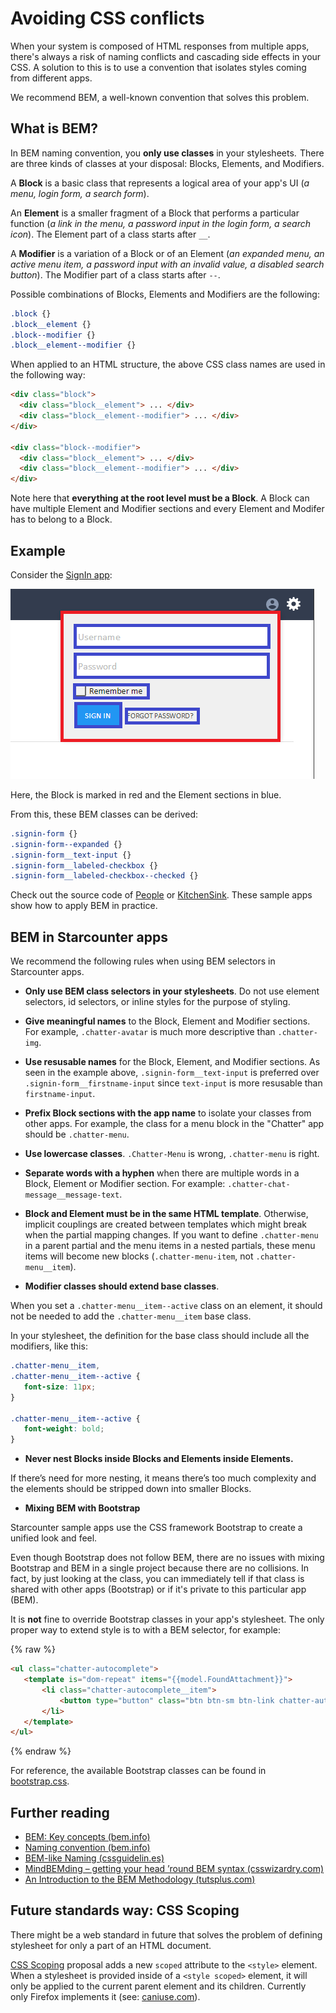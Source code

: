 # Avoiding CSS conflicts

When your system is composed of HTML responses from multiple apps, there's always a risk of naming conflicts and cascading side effects in your CSS. A solution to this is to use a convention that isolates styles coming from different apps.

We recommend BEM, a well-known convention that solves this problem.

## What is BEM?

In BEM naming convention, you **only use classes** in your stylesheets.  There are three kinds of classes at your disposal: Blocks, Elements, and Modifiers.

A **Block** is a basic class that represents a logical area of your app's UI (*a menu, login form, a search form*).

An **Element** is a smaller fragment of a Block that performs a particular function (*a link in the menu, a password input in the login form, a search icon*). The Element part of a class starts after `__`.

A **Modifier** is a variation of a Block or of an Element (*an expanded menu, an active menu item, a password input with an invalid value, a disabled search button*). The Modifier part of a class starts after `--`.

Possible combinations of Blocks, Elements and Modifiers are the following:

```css
.block {}
.block__element {}
.block--modifier {}
.block__element--modifier {}
```

When applied to an HTML structure, the above CSS class names are used in the following way:

```html
<div class="block">
  <div class="block__element"> ... </div>
  <div class="block__element--modifier"> ... </div>
</div>

<div class="block--modifier">
  <div class="block__element"> ... </div>
  <div class="block__element--modifier"> ... </div>
</div>
```

Note here that **everything at the root level must be a Block**. A Block can have multiple Element and Modifier sections and every Element and Modifer has to belong to a Block.

## Example

Consider the [SignIn app](https://github.com/starcounterapps/signin):

![BEM example](../../../assets/BEM-example.PNG)

Here, the Block is marked in red and the Element sections in blue.

From this, these BEM classes can be derived:

```css
.signin-form {}
.signin-form--expanded {}
.signin-form__text-input {}
.signin-form__labeled-checkbox {}
.signin-form__labeled-checkbox--checked {}
```

Check out the source code of [People](https://github.com/StarcounterApps/People) or [KitchenSink](https://github.com/StarcounterApps/KitchenSink). These sample apps show how to apply BEM in practice.

## BEM in Starcounter apps

We recommend the following rules when using BEM selectors in Starcounter apps.

* __Only use BEM class selectors in your stylesheets__. Do not use element selectors, id selectors, or inline styles for the purpose of styling.

* __Give meaningful names__ to the Block, Element and Modifier sections. For example, `.chatter-avatar` is much more descriptive than `.chatter-img`.

* __Use resusable names__ for the Block, Element, and Modifier sections. As seen in the example above, `.signin-form__text-input` is preferred over `.signin-form__firstname-input` since `text-input` is more resusable than `firstname-input`.

* __Prefix Block sections with the app name__ to isolate your classes from other apps. For example, the class for a menu block in the "Chatter" app should be `.chatter-menu`.

* __Use lowercase classes__. `.Chatter-Menu` is wrong, `.chatter-menu` is right.

* __Separate words with a hyphen__ when there are multiple words in a Block, Element or Modifier section. For example: `.chatter-chat-message__message-text`.

* __Block and Element must be in the same HTML template__. Otherwise, implicit couplings are created between templates which might break when the partial mapping changes. If you want to define `.chatter-menu` in a parent partial and the menu items in a nested partials, these menu items will become new blocks (`.chatter-menu-item`, not `.chatter-menu__item`).

* __Modifier classes should extend base classes__.

 When you set a `.chatter-menu__item--active` class on an element, it should not be needed to add the `.chatter-menu__item` base class.

 In your stylesheet, the definition for the base class should include all the modifiers, like this:

 ```css
.chatter-menu__item,
.chatter-menu__item--active {
    font-size: 11px;
}

 .chatter-menu__item--active {
    font-weight: bold;
}
```

* __Never nest Blocks inside Blocks and Elements inside Elements.__

 If there’s need for more nesting, it means there’s too much complexity and the elements should be stripped down into smaller Blocks.

* __Mixing BEM with Bootstrap__

 Starcounter sample apps use the CSS framework Bootstrap to create a unified look and feel.

 Even though Bootstrap does not follow BEM, there are no issues with mixing Bootstrap and BEM in a single project because there are no collisions. In fact, by just looking at the class, you can immediately tell if that class is shared with other apps (Bootstrap) or if it's private to this particular app (BEM).

 It is **not** fine to override Bootstrap classes in your app's stylesheet. The only proper way to extend style is to with a BEM selector, for example:

 {% raw %}
 ```html
 <ul class="chatter-autocomplete">
    <template is="dom-repeat" items="{{model.FoundAttachment}}">
        <li class="chatter-autocomplete__item">
            <button type="button" class="btn btn-sm btn-link chatter-autocomplete__choose" onmousedown="++this.value;" value="{{item.ChooseTrigger$::click}}">{{item.NameAndType}}</button>
        </li>
    </template>
 </ul>
 ```
 {% endraw %}

 For reference, the available Bootstrap classes can be found in [bootstrap.css](https://github.com/Starcounter/Starcounter/blob/develop/src/BuildSystem/ClientFiles/StaticFiles/sys/bootswatch/paper/bootstrap.css).

## Further reading

- [BEM: Key concepts (bem.info)](https://en.bem.info/method/key-concepts/)
- [Naming convention (bem.info)](https://en.bem.info/method/naming-convention/)
- [BEM-like Naming (cssguidelin.es)](http://cssguidelin.es/#bem-like-naming)
- [MindBEMding – getting your head ’round BEM syntax (csswizardry.com)](http://csswizardry.com/2013/01/mindbemding-getting-your-head-round-bem-syntax/)
- [An Introduction to the BEM Methodology (tutsplus.com)](http://webdesign.tutsplus.com/articles/an-introduction-to-the-bem-methodology--cms-19403)

## Future standards way: CSS Scoping

There might be a web standard in future that solves the problem of defining stylesheet for only a part of an HTML document.

[CSS Scoping](https://drafts.csswg.org/css-scoping/) proposal adds a new `scoped` attribute to the `<style>` element. When a stylesheet is provided inside of a `<style scoped>` element, it will only be applied to the current parent element and its children. Currently only Firefox implements it (see: [caniuse.com](http://caniuse.com/#feat=style-scoped)).
